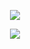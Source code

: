 <p align="center">
  <a href="#"> <img src="https://raw.githubusercontent.com/SamirPaulb/.github/main/welcome.svg"/> </a>
</p>


<p align="center">
  <a href="#"> <img src="https://raw.githubusercontent.com/SamirPaulb/.github/main/samirpaul.svg"/></a>
</p>
